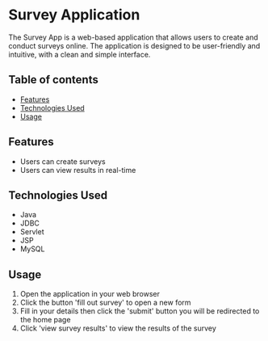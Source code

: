 # Survey Application

The Survey App is a web-based application that allows users to create and conduct surveys online. The application is designed to be user-friendly and intuitive, with a clean and simple interface.

## Table of contents

- [Features](#features)
- [Technologies Used](#technologies-used)
- [Usage](#usage)

## Features

- Users can create surveys
- Users can view results in real-time

## Technologies Used

- Java 
- JDBC
- Servlet
- JSP
- MySQL

## Usage

1. Open the application in your web browser
2. Click the button 'fill out survey' to open a new form
3. Fill in your details then click the 'submit' button you will be redirected to the home page
4. Click 'view survey results' to view the results of the survey



